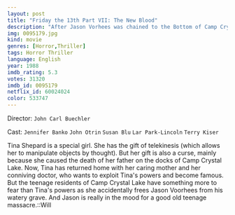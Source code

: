 ```yaml
---
layout: post
title: "Friday the 13th Part VII: The New Blood"
description: "After Jason Vorhees was chained to the Bottom of Camp Crystal Lake by Tommy Jarvis. A Young Telekinetic Girl known as Tina Shepherd accidentally killed her Father with her Powers at Crystal Lake. Years Later, Tina and Her Mother return to Camp Crystal Lake, Where Tina's Doctor trys to manipulate her powers for his own evil plans. Tina then trys to ressurect Her Father but Accidentally Awakens Jason Instead. It's now up to Tina to use her Powers to Stop Jason and Her Evil Doctor..."
img: 0095179.jpg
kind: movie
genres: [Horror,Thriller]
tags: Horror Thriller 
language: English
year: 1988
imdb_rating: 5.3
votes: 31320
imdb_id: 0095179
netflix_id: 60024024
color: 533747
---
```

Director: `John Carl Buechler`  

Cast: `Jennifer Banko` `John Otrin` `Susan Blu` `Lar Park-Lincoln` `Terry Kiser` 

Tina Shepard is a special girl. She has the gift of telekinesis (which allows her to manipulate objects by thought). But her gift is also a curse, mainly because she caused the death of her father on the docks of Camp Crystal Lake. Now, Tina has returned home with her caring mother and her conniving doctor, who wants to exploit Tina's powers and become famous. But the teenage residents of Camp Crystal Lake have something more to fear than Tina's powers as she accidentally frees Jason Voorhees from his watery grave. And Jason is really in the mood for a good old teenage massacre.::Will